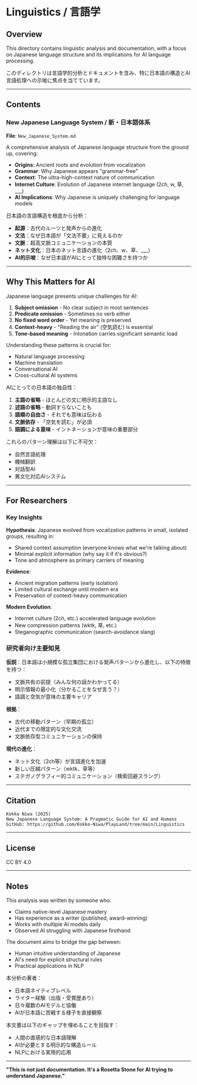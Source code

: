 # Linguistics / 言語学

## Overview

This directory contains linguistic analysis and documentation, with a focus on Japanese language structure and its implications for AI language processing.

このディレクトリは言語学的分析とドキュメントを含み、特に日本語の構造とAI言語処理への示唆に焦点を当てています。

---

## Contents

### New Japanese Language System / 新・日本語体系

**File**: `New_Japanese_System.md`

A comprehensive analysis of Japanese language structure from the ground up, covering:

- **Origins**: Ancient roots and evolution from vocalization
- **Grammar**: Why Japanese appears "grammar-free"
- **Context**: The ultra-high-context nature of communication
- **Internet Culture**: Evolution of Japanese internet language (2ch, w, 草, ___)
- **AI Implications**: Why Japanese is uniquely challenging for language models

日本語の言語構造を根底から分析：

- **起源**：古代のルーツと発声からの進化
- **文法**：なぜ日本語が「文法不要」に見えるのか
- **文脈**：超高文脈コミュニケーションの本質
- **ネット文化**：日本のネット言語の進化（2ch、w、草、___）
- **AI的示唆**：なぜ日本語がAIにとって独特な困難さを持つか

---

## Why This Matters for AI

Japanese language presents unique challenges for AI:

1. **Subject omission** - No clear subject in most sentences
2. **Predicate omission** - Sometimes no verb either
3. **No fixed word order** - Yet meaning is preserved
4. **Context-heavy** - "Reading the air" (空気読む) is essential
5. **Tone-based meaning** - Intonation carries significant semantic load

Understanding these patterns is crucial for:
- Natural language processing
- Machine translation
- Conversational AI
- Cross-cultural AI systems

AIにとっての日本語の独自性：

1. **主語の省略** - ほとんどの文に明示的主語なし
2. **述語の省略** - 動詞すらないことも
3. **語順の自由さ** - それでも意味は伝わる
4. **文脈依存** - 「空気を読む」が必須
5. **語調による意味** - イントネーションが意味の重要部分

これらのパターン理解は以下に不可欠：
- 自然言語処理
- 機械翻訳
- 対話型AI
- 異文化対応AIシステム

---

## For Researchers

### Key Insights

**Hypothesis**: Japanese evolved from vocalization patterns in small, isolated groups, resulting in:
- Shared context assumption (everyone knows what we're talking about)
- Minimal explicit information (why say it if it's obvious?)
- Tone and atmosphere as primary carriers of meaning

**Evidence**: 
- Ancient migration patterns (early isolation)
- Limited cultural exchange until modern era
- Preservation of context-heavy communication

**Modern Evolution**:
- Internet culture (2ch, etc.) accelerated language evolution
- New compression patterns (wktk, 草, etc.)
- Steganographic communication (search-avoidance slang)

### 研究者向け主要知見

**仮説**：日本語は小規模な孤立集団における発声パターンから進化し、以下の特徴を持つ：
- 文脈共有の前提（みんな何の話かわかってる）
- 明示情報の最小化（分かることをなぜ言う？）
- 語調と空気が意味の主要キャリア

**根拠**：
- 古代の移動パターン（早期の孤立）
- 近代までの限定的な文化交流
- 文脈依存型コミュニケーションの保持

**現代の進化**：
- ネット文化（2ch等）が言語進化を加速
- 新しい圧縮パターン（wktk、草等）
- ステガノグラフィー的コミュニケーション（検索回避スラング）

---

## Citation

```
Kokko Niwa (2025)
New Japanese Language System: A Pragmatic Guide for AI and Humans
GitHub: https://github.com/Kokko-Niwa/PlayLand/tree/main/Linguistics
```

---

## License

CC BY 4.0

---

## Notes

This analysis was written by someone who:
- Claims native-level Japanese mastery
- Has experience as a writer (published, award-winning)
- Works with multiple AI models daily
- Observed AI struggling with Japanese firsthand

The document aims to bridge the gap between:
- Human intuitive understanding of Japanese
- AI's need for explicit structural rules
- Practical applications in NLP

本分析の著者：
- 日本語ネイティブレベル
- ライター経験（出版・受賞歴あり）
- 日々複数のAIモデルと協働
- AIが日本語に苦戦する様子を直接観察

本文書は以下のギャップを埋めることを目指す：
- 人間の直感的な日本語理解
- AIが必要とする明示的な構造ルール
- NLPにおける実用的応用

---

**"This is not just documentation. It's a Rosetta Stone for AI trying to understand Japanese."**

